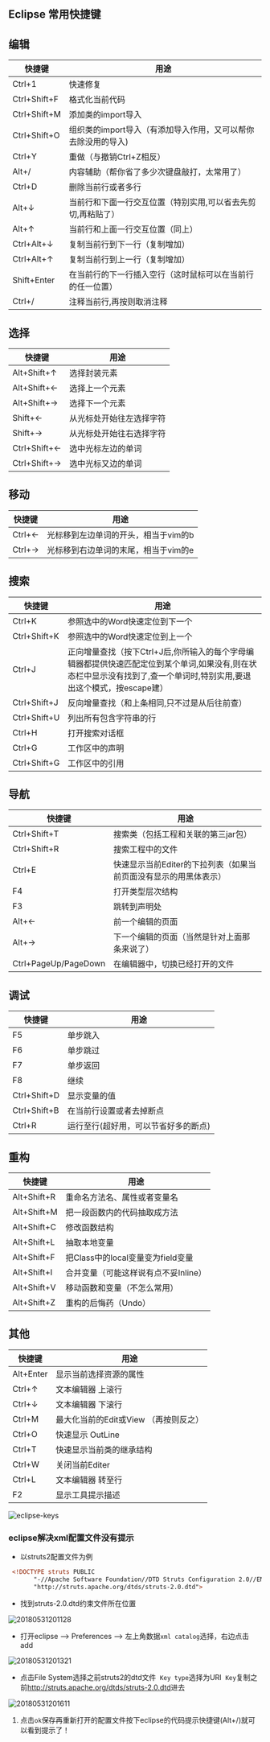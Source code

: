 ## Eclipse 常用快捷键

## 编辑

| 快捷键          | 用途                                 |
| ------------ | ---------------------------------- |
| Ctrl+1       | 快速修复                               |
| Ctrl+Shift+F | 格式化当前代码                            |
| Ctrl+Shift+M | 添加类的import导入                       |
| Ctrl+Shift+O | 组织类的import导入（有添加导入作用，又可以帮你去除没用的导入) |
| Ctrl+Y       | 重做（与撤销Ctrl+Z相反）                    |
| Alt+/        | 内容辅助（帮你省了多少次键盘敲打，太常用了）             |
| Ctrl+D       | 删除当前行或者多行                          |
| Alt+↓        | 当前行和下面一行交互位置（特别实用,可以省去先剪切,再粘贴了）    |
| Alt+↑        | 当前行和上面一行交互位置（同上）                   |
| Ctrl+Alt+↓   | 复制当前行到下一行（复制增加）                    |
| Ctrl+Alt+↑   | 复制当前行到上一行（复制增加）                    |
| Shift+Enter  | 在当前行的下一行插入空行（这时鼠标可以在当前行的任一位置）      |
| Ctrl+/       | 注释当前行,再按则取消注释                      |

## 选择

| 快捷键          | 用途           |
| ------------ | ------------ |
| Alt+Shift+↑  | 选择封装元素       |
| Alt+Shift+←  | 选择上一个元素      |
| Alt+Shift+→  | 选择下一个元素      |
| Shift+←      | 从光标处开始往左选择字符 |
| Shift+→      | 从光标处开始往右选择字符 |
| Ctrl+Shift+← | 选中光标左边的单词    |
| Ctrl+Shift+→ | 选中光标又边的单词    |

## 移动

| 快捷键    | 用途                   |
| ------ | -------------------- |
| Ctrl+← | 光标移到左边单词的开头，相当于vim的b |
| Ctrl+→ | 光标移到右边单词的末尾，相当于vim的e |

## 搜索

| 快捷键          | 用途                                       |
| ------------ | ---------------------------------------- |
| Ctrl+K       | 参照选中的Word快速定位到下一个                        |
| Ctrl+Shift+K | 参照选中的Word快速定位到上一个                        |
| Ctrl+J       | 正向增量查找（按下Ctrl+J后,你所输入的每个字母编辑器都提供快速匹配定位到某个单词,如果没有,则在状态栏中显示没有找到了,查一个单词时,特别实用,要退出这个模式，按escape建） |
| Ctrl+Shift+J | 反向增量查找（和上条相同,只不过是从后往前查）                  |
| Ctrl+Shift+U | 列出所有包含字符串的行                              |
| Ctrl+H       | 打开搜索对话框                                  |
| Ctrl+G       | 工作区中的声明                                  |
| Ctrl+Shift+G | 工作区中的引用                                  |

## 导航

| 快捷键                  | 用途                                  |
| -------------------- | ----------------------------------- |
| Ctrl+Shift+T         | 搜索类（包括工程和关联的第三jar包）                 |
| Ctrl+Shift+R         | 搜索工程中的文件                            |
| Ctrl+E               | 快速显示当前Editer的下拉列表（如果当前页面没有显示的用黑体表示） |
| F4                   | 打开类型层次结构                            |
| F3                   | 跳转到声明处                              |
| Alt+←                | 前一个编辑的页面                            |
| Alt+→                | 下一个编辑的页面（当然是针对上面那条来说了）              |
| Ctrl+PageUp/PageDown | 在编辑器中，切换已经打开的文件                     |

## 调试

| 快捷键          | 用途                  |
| ------------ | ------------------- |
| F5           | 单步跳入                |
| F6           | 单步跳过                |
| F7           | 单步返回                |
| F8           | 继续                  |
| Ctrl+Shift+D | 显示变量的值              |
| Ctrl+Shift+B | 在当前行设置或者去掉断点        |
| Ctrl+R       | 运行至行(超好用，可以节省好多的断点) |

## 重构

| 快捷键         | 用途                       |
| ----------- | ------------------------ |
| Alt+Shift+R | 重命名方法名、属性或者变量名           |
| Alt+Shift+M | 把一段函数内的代码抽取成方法           |
| Alt+Shift+C | 修改函数结构                   |
| Alt+Shift+L | 抽取本地变量                   |
| Alt+Shift+F | 把Class中的local变量变为field变量 |
| Alt+Shift+I | 合并变量（可能这样说有点不妥Inline）    |
| Alt+Shift+V | 移动函数和变量（不怎么常用）           |
| Alt+Shift+Z | 重构的后悔药（Undo）             |

## 其他

| 快捷键       | 用途                      |
| --------- | ----------------------- |
| Alt+Enter | 显示当前选择资源的属性             |
| Ctrl+↑    | 文本编辑器 上滚行               |
| Ctrl+↓    | 文本编辑器 下滚行               |
| Ctrl+M    | 最大化当前的Edit或View （再按则反之） |
| Ctrl+O    | 快速显示 OutLine            |
| Ctrl+T    | 快速显示当前类的继承结构            |
| Ctrl+W    | 关闭当前Editer              |
| Ctrl+L    | 文本编辑器 转至行               |
| F2        | 显示工具提示描述                |

![eclipse-keys](http://www.znsd.com/znsd/courses/uploads/25056dd3a906571a5b49c55c8283152d/eclipse-keys.png)


### eclipse解决xml配置文件没有提示

-  以struts2配置文件为例

```xml
 <!DOCTYPE struts PUBLIC
       "-//Apache Software Foundation//DTD Struts Configuration 2.0//EN"
       "http://struts.apache.org/dtds/struts-2.0.dtd">
```

- 找到struts-2.0.dtd约束文件所在位置

![20180531201128](http://www.znsd.com/znsd/courses/uploads/1e90f0ed924b16501cf5296dc2ce4602/20180531201128.png)

- 打开eclipse –> Preferences –> 左上角数据`xml catalog`选择，右边点击add 

![20180531201321](http://www.znsd.com/znsd/courses/uploads/7f5129d1e1ddcc7fdf167b322d39e335/20180531201321.png)

- 点击File System选择之前struts2的dtd文件  `Key type`选择为URI  `Key`复制之前<http://struts.apache.org/dtds/struts-2.0.dtd>进去 

![20180531201611](http://www.znsd.com/znsd/courses/uploads/c572b989d9cfbf80ae2e1da37087b788/20180531201611.png)

1. 点击`ok`保存再重新打开的配置文件按下eclipse的代码提示快捷键(Alt+/)就可以看到提示了！

